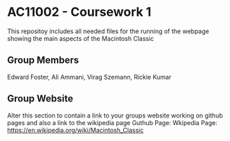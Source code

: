 # AC11002 - Coursework 1
This repositoy includes all needed files for the running of the webpage showing the main aspects of the Macintosh Classic
## Group Members
Edward Foster,
Ali Ammani,
Virag Szemann,
Rickie Kumar

## Group Website
Alter this section to contain a link to your groups website working on github pages and also a link to the wikipedia page
Guthub Page: 
Wkipedia Page: https://en.wikipedia.org/wiki/Macintosh_Classic
